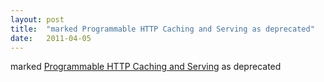 ```yaml
---
layout: post
title:  "marked Programmable HTTP Caching and Serving as deprecated"
date:   2011-04-05
---
```


marked [Programmable HTTP Caching and Serving](/spec/DataCache) as deprecated

